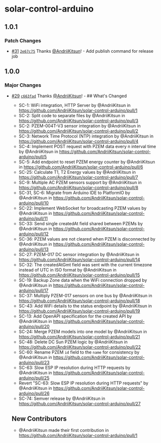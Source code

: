 # solar-control-arduino

## 1.0.1

### Patch Changes

- [#31](https://github.com/AndriiKitsun/solar-control-arduino/pull/31) [`2e67c75`](https://github.com/AndriiKitsun/solar-control-arduino/commit/2e67c75853d216ca33b21017f2ff9791a5c1e177) Thanks [@AndriiKitsun](https://github.com/AndriiKitsun)! - Add publish command for release job

## 1.0.0

### Major Changes

- [#29](https://github.com/AndriiKitsun/solar-control-arduino/pull/29) [`c663fad`](https://github.com/AndriiKitsun/solar-control-arduino/commit/c663fad4febc838b5315c5ea0301509d7c382892) Thanks [@AndriiKitsun](https://github.com/AndriiKitsun)! - ## What's Changed

  - SC-1: WiFi integration, HTTP Server by @AndriiKitsun in https://github.com/AndriiKitsun/solar-control-arduino/pull/1
  - SC-2: Split code to separate files by @AndriiKitsun in https://github.com/AndriiKitsun/solar-control-arduino/pull/3
  - SC-2: PZEM-004T-V3 sensor integration by @AndriiKitsun in https://github.com/AndriiKitsun/solar-control-arduino/pull/2
  - SC-3: Network Time Protocol (NTP) integration by @AndriiKitsun in https://github.com/AndriiKitsun/solar-control-arduino/pull/4
  - SC-4: Implement POST request with PZEM data every n interval time by @AndriiKitsun in https://github.com/AndriiKitsun/solar-control-arduino/pull/5
  - SC-5: Add endpoint to reset PZEM energy counter by @AndriiKitsun in https://github.com/AndriiKitsun/solar-control-arduino/pull/6
  - SC-25: Calculate T1, T2 Energy values by @AndriiKitsun in https://github.com/AndriiKitsun/solar-control-arduino/pull/7
  - SC-9: Multiple AC PZEM sensors support by @AndriiKitsun in https://github.com/AndriiKitsun/solar-control-arduino/pull/8
  - SC-31, SC-6: Migrate from Arduino IDE to PlatformIO by @AndriiKitsun in https://github.com/AndriiKitsun/solar-control-arduino/pull/10
  - SC-22: Implement WebSocket for broadcasting PZEM values by @AndriiKitsun in https://github.com/AndriiKitsun/solar-control-arduino/pull/11
  - SC-33: Send single createdAt field shared between PZEMs by @AndriiKitsun in https://github.com/AndriiKitsun/solar-control-arduino/pull/12
  - SC-36: PZEM values are not cleared when PZEM is disconnected by @AndriiKitsun in https://github.com/AndriiKitsun/solar-control-arduino/pull/13
  - SC-27: PZEM-017 DC sensor integration by @AndriiKitsun in https://github.com/AndriiKitsun/solar-control-arduino/pull/14
  - SC-32: The createdAtGmt field was sent with the current timezone instead of UTC in ISO format by @AndriiKitsun in https://github.com/AndriiKitsun/solar-control-arduino/pull/15
  - SC-19: Backup Zone data when the WiFi connection dropped by @AndriiKitsun in https://github.com/AndriiKitsun/solar-control-arduino/pull/17
  - SC-37: Multiply PZEM-017 sensors on one bus by @AndriiKitsun in https://github.com/AndriiKitsun/solar-control-arduino/pull/18
  - SC-43: Add WiFi details to the status endpoint by @AndriiKitsun in https://github.com/AndriiKitsun/solar-control-arduino/pull/19
  - SC-13: Add OpenAPI specification for the created API by @AndriiKitsun in https://github.com/AndriiKitsun/solar-control-arduino/pull/20
  - SC-24: Merge PZEM models into one model by @AndriiKitsun in https://github.com/AndriiKitsun/solar-control-arduino/pull/21
  - SC-48: Delete DC Sun PZEM logic by @AndriiKitsun in https://github.com/AndriiKitsun/solar-control-arduino/pull/22
  - SC-60: Rename PZEM `id` field to the `name` for consistency by @AndriiKitsun in https://github.com/AndriiKitsun/solar-control-arduino/pull/23
  - SC-63: Slow ESP IP resolution during HTTP requests by @AndriiKitsun in https://github.com/AndriiKitsun/solar-control-arduino/pull/25
  - Revert "SC-63: Slow ESP IP resolution during HTTP requests" by @AndriiKitsun in https://github.com/AndriiKitsun/solar-control-arduino/pull/26
  - SC-74: Semver release by @AndriiKitsun in https://github.com/AndriiKitsun/solar-control-arduino/pull/27

  ## New Contributors

  - @AndriiKitsun made their first contribution in https://github.com/AndriiKitsun/solar-control-arduino/pull/1
